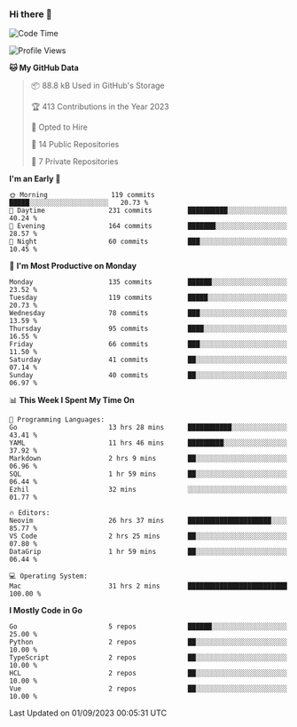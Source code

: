 ### Hi there 👋
<!--![visitors](https://visitor-badge.glitch.me/badge?page_id=d0zingcat)-->
<!--
**d0zingcat/d0zingcat** is a ✨ _special_ ✨ repository because its `README.md` (this file) appears on your GitHub profile.

Here are some ideas to get you started:

- 🔭 I’m currently working on ...
- 🌱 I’m currently learning ...
- 👯 I’m looking to collaborate on ...
- 🤔 I’m looking for help with ...
- 💬 Ask me about ...
- 📫 How to reach me: ...
- 😄 Pronouns: ...
- ⚡ Fun fact: ...
-->
<!--START_SECTION:waka-->
![Code Time](http://img.shields.io/badge/Code%20Time-2%2C998%20hrs%2027%20mins-blue)

![Profile Views](http://img.shields.io/badge/Profile%20Views-0-blue)

**🐱 My GitHub Data** 

> 📦 88.8 kB Used in GitHub's Storage 
 > 
> 🏆 413 Contributions in the Year 2023
 > 
> 💼 Opted to Hire
 > 
> 📜 14 Public Repositories 
 > 
> 🔑 7 Private Repositories 
 > 
**I'm an Early 🐤** 

```text
🌞 Morning                119 commits         █████░░░░░░░░░░░░░░░░░░░░   20.73 % 
🌆 Daytime                231 commits         ██████████░░░░░░░░░░░░░░░   40.24 % 
🌃 Evening                164 commits         ███████░░░░░░░░░░░░░░░░░░   28.57 % 
🌙 Night                  60 commits          ███░░░░░░░░░░░░░░░░░░░░░░   10.45 % 
```
📅 **I'm Most Productive on Monday** 

```text
Monday                   135 commits         ██████░░░░░░░░░░░░░░░░░░░   23.52 % 
Tuesday                  119 commits         █████░░░░░░░░░░░░░░░░░░░░   20.73 % 
Wednesday                78 commits          ███░░░░░░░░░░░░░░░░░░░░░░   13.59 % 
Thursday                 95 commits          ████░░░░░░░░░░░░░░░░░░░░░   16.55 % 
Friday                   66 commits          ███░░░░░░░░░░░░░░░░░░░░░░   11.50 % 
Saturday                 41 commits          ██░░░░░░░░░░░░░░░░░░░░░░░   07.14 % 
Sunday                   40 commits          ██░░░░░░░░░░░░░░░░░░░░░░░   06.97 % 
```


📊 **This Week I Spent My Time On** 

```text
💬 Programming Languages: 
Go                       13 hrs 28 mins      ███████████░░░░░░░░░░░░░░   43.41 % 
YAML                     11 hrs 46 mins      █████████░░░░░░░░░░░░░░░░   37.92 % 
Markdown                 2 hrs 9 mins        ██░░░░░░░░░░░░░░░░░░░░░░░   06.96 % 
SQL                      1 hr 59 mins        ██░░░░░░░░░░░░░░░░░░░░░░░   06.44 % 
Ezhil                    32 mins             ░░░░░░░░░░░░░░░░░░░░░░░░░   01.77 % 

🔥 Editors: 
Neovim                   26 hrs 37 mins      █████████████████████░░░░   85.77 % 
VS Code                  2 hrs 25 mins       ██░░░░░░░░░░░░░░░░░░░░░░░   07.80 % 
DataGrip                 1 hr 59 mins        ██░░░░░░░░░░░░░░░░░░░░░░░   06.44 % 

💻 Operating System: 
Mac                      31 hrs 2 mins       █████████████████████████   100.00 % 
```

**I Mostly Code in Go** 

```text
Go                       5 repos             ██████░░░░░░░░░░░░░░░░░░░   25.00 % 
Python                   2 repos             ██░░░░░░░░░░░░░░░░░░░░░░░   10.00 % 
TypeScript               2 repos             ██░░░░░░░░░░░░░░░░░░░░░░░   10.00 % 
HCL                      2 repos             ██░░░░░░░░░░░░░░░░░░░░░░░   10.00 % 
Vue                      2 repos             ██░░░░░░░░░░░░░░░░░░░░░░░   10.00 % 
```




 Last Updated on 01/09/2023 00:05:31 UTC
<!--END_SECTION:waka-->

